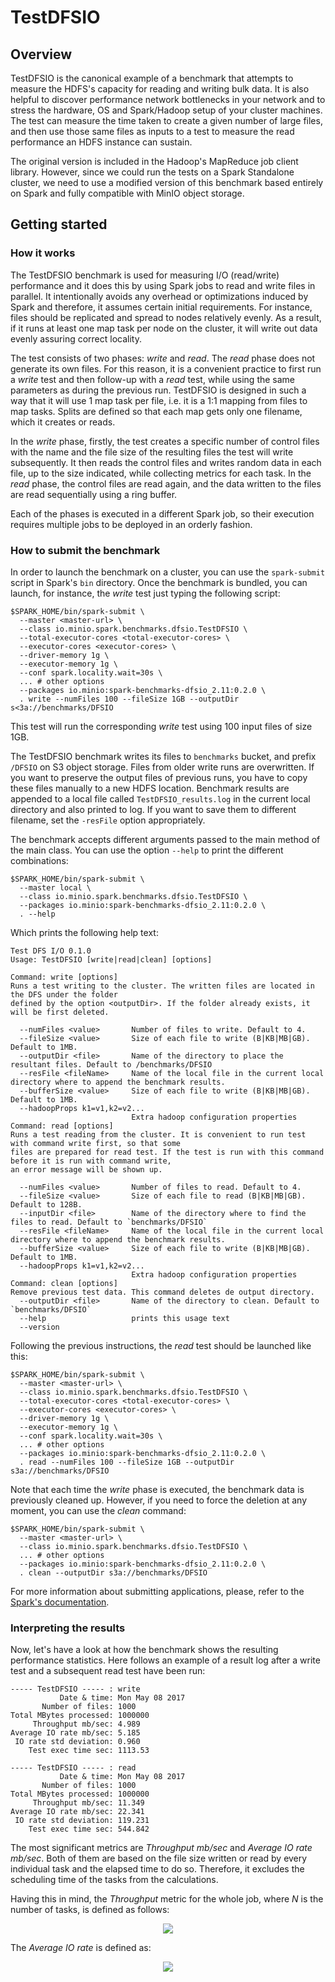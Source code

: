 TestDFSIO
=========

Overview
--------

TestDFSIO is the canonical example of a benchmark that attempts to measure the HDFS's capacity for reading and
writing bulk data. It is also helpful to discover performance network bottlenecks in your network and to stress the
hardware, OS and Spark/Hadoop setup of your cluster machines. The test can measure the time taken to create a given
number of large files, and then use those same files as inputs to a test to measure the read performance an HDFS
instance can sustain.

The original version is included in the Hadoop's MapReduce job client library. However, since we could run the tests
on a Spark Standalone cluster, we need to use a modified version of this benchmark based entirely on Spark and fully
compatible with MinIO object storage.

Getting started
---------------

### How it works

The TestDFSIO benchmark is used for measuring I/O (read/write) performance and it does this by using Spark jobs to read
and write files in parallel. It intentionally avoids any overhead or optimizations induced by Spark and therefore, it
assumes certain initial requirements. For instance, files should be replicated and spread to nodes relatively evenly. As
a result, if it runs at least one map task per node on the cluster, it will write out data evenly assuring correct locality.

The test consists of two phases: *write* and *read*. The *read* phase does not generate its own files. For this reason,
it is a convenient practice to first run a *write* test and then follow-up with a *read* test, while using the same
parameters as during the previous run. TestDFSIO is designed in such a way that it will use 1 map task per file, i.e.
it is a 1:1 mapping from files to map tasks. Splits are defined so that each map gets only one filename, which it
creates or reads.

In the *write* phase, firstly, the test creates a specific number of control files with the name and the file size of
the resulting files the test will write subsequently. It then reads the control files and writes random data in each
file, up to the size indicated, while collecting metrics for each task. In the *read* phase, the control files are read
again, and the data written to the files are read sequentially using a ring buffer.

Each of the phases is executed in a different Spark job, so their execution requires multiple jobs to be deployed in an
orderly fashion.


### How to submit the benchmark

In order to launch the benchmark on a cluster, you can use the `spark-submit` script in Spark's `bin` directory. Once the
benchmark is bundled, you can launch, for instance, the *write* test just typing the following script:

```
$SPARK_HOME/bin/spark-submit \
  --master <master-url> \
  --class io.minio.spark.benchmarks.dfsio.TestDFSIO \
  --total-executor-cores <total-executor-cores> \
  --executor-cores <executor-cores> \
  --driver-memory 1g \
  --executor-memory 1g \
  --conf spark.locality.wait=30s \
  ... # other options
  --packages io.minio:spark-benchmarks-dfsio_2.11:0.2.0 \
  . write --numFiles 100 --fileSize 1GB --outputDir s<3a://benchmarks/DFSIO
```

This test will run the corresponding *write* test using 100 input files of size 1GB.

The TestDFSIO benchmark writes its files to `benchmarks` bucket, and prefix `/DFSIO` on S3 object storage. Files from older write
runs are overwritten. If you want to preserve the output files of previous runs, you have to copy these files manually to a
new HDFS location. Benchmark results are appended to a local file called `TestDFSIO_results.log` in the current local directory
and also printed to log. If you want to save them to different filename, set the `-resFile` option appropriately.

The benchmark accepts different arguments passed to the main method of the main class. You can use the option `--help`
to print the different combinations:

```
$SPARK_HOME/bin/spark-submit \
  --master local \
  --class io.minio.spark.benchmarks.dfsio.TestDFSIO \
  --packages io.minio:spark-benchmarks-dfsio_2.11:0.2.0 \
  . --help
```

Which prints the following help text:

```
Test DFS I/O 0.1.0
Usage: TestDFSIO [write|read|clean] [options]

Command: write [options]
Runs a test writing to the cluster. The written files are located in the DFS under the folder
defined by the option <outputDir>. If the folder already exists, it will be first deleted.

  --numFiles <value>       Number of files to write. Default to 4.
  --fileSize <value>       Size of each file to write (B|KB|MB|GB). Default to 1MB.
  --outputDir <file>       Name of the directory to place the resultant files. Default to /benchmarks/DFSIO
  --resFile <fileName>     Name of the local file in the current local directory where to append the benchmark results.
  --bufferSize <value>     Size of each file to write (B|KB|MB|GB). Default to 1MB.
  --hadoopProps k1=v1,k2=v2...
                           Extra hadoop configuration properties
Command: read [options]
Runs a test reading from the cluster. It is convenient to run test with command write first, so that some
files are prepared for read test. If the test is run with this command before it is run with command write,
an error message will be shown up.

  --numFiles <value>       Number of files to read. Default to 4.
  --fileSize <value>       Size of each file to read (B|KB|MB|GB). Default to 128B.
  --inputDir <file>        Name of the directory where to find the files to read. Default to `benchmarks/DFSIO`
  --resFile <fileName>     Name of the local file in the current local directory where to append the benchmark results.
  --bufferSize <value>     Size of each file to write (B|KB|MB|GB). Default to 1MB.
  --hadoopProps k1=v1,k2=v2...
                           Extra hadoop configuration properties
Command: clean [options]
Remove previous test data. This command deletes de output directory.
  --outputDir <file>       Name of the directory to clean. Default to `benchmarks/DFSIO`
  --help                   prints this usage text
  --version
```

Following the previous instructions, the *read* test should be launched like this:

```
$SPARK_HOME/bin/spark-submit \
  --master <master-url> \
  --class io.minio.spark.benchmarks.dfsio.TestDFSIO \
  --total-executor-cores <total-executor-cores> \
  --executor-cores <executor-cores> \
  --driver-memory 1g \
  --executor-memory 1g \
  --conf spark.locality.wait=30s \
  ... # other options
  --packages io.minio:spark-benchmarks-dfsio_2.11:0.2.0 \
  . read --numFiles 100 --fileSize 1GB --outputDir s3a://benchmarks/DFSIO
```

Note that each time the *write* phase is executed, the benchmark data is previously cleaned up. However, if you need to force
the deletion at any moment, you can use the *clean* command:

```
$SPARK_HOME/bin/spark-submit \
  --master <master-url> \
  --class io.minio.spark.benchmarks.dfsio.TestDFSIO \
  ... # other options
  --packages io.minio:spark-benchmarks-dfsio_2.11:0.2.0 \
  . clean --outputDir s3a://benchmarks/DFSIO
```

For more information about submitting applications, please, refer to the
[Spark's documentation](https://spark.apache.org/docs/latest/submitting-applications.html).

### Interpreting the results

Now, let's have a look at how the benchmark shows the resulting performance statistics. Here follows an example of a result log after a write test and a subsequent read test have been run:

```
----- TestDFSIO ----- : write
           Date & time: Mon May 08 2017
       Number of files: 1000
Total MBytes processed: 1000000
     Throughput mb/sec: 4.989
Average IO rate mb/sec: 5.185
 IO rate std deviation: 0.960
    Test exec time sec: 1113.53

----- TestDFSIO ----- : read
           Date & time: Mon May 08 2017
       Number of files: 1000
Total MBytes processed: 1000000
     Throughput mb/sec: 11.349
Average IO rate mb/sec: 22.341
 IO rate std deviation: 119.231
    Test exec time sec: 544.842
```

The most significant metrics are  *Throughput mb/sec* and *Average IO rate mb/sec*. Both of them are based on the file size
written or read by every individual task and the elapsed time to do so. Therefore, it excludes the scheduling time of the tasks
from the calculations.

Having this in mind, the *Throughput* metric for the whole job, where *N* is the number of tasks, is defined as follows:

<p align="center">
  <img src="./throughput.gif"/>
</p>

The *Average IO rate* is defined as:

<p align="center">
  <img src="./average_io.gif"/>
</p>
